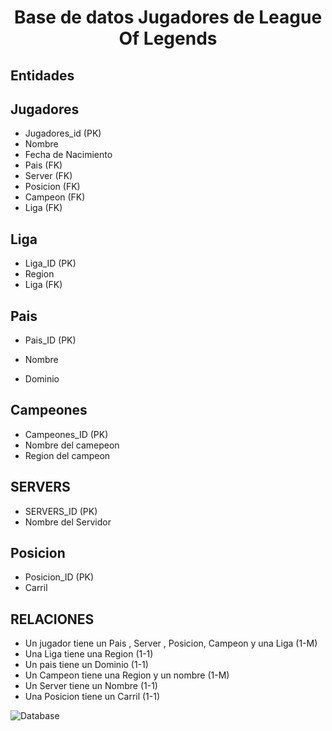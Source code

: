 # <center> Base de datos Jugadores de League Of Legends </center>

## Entidades
<h2>  Jugadores</h2>

- Jugadores_id (PK)
- Nombre
- Fecha de Nacimiento
- Pais (FK)
- Server (FK)
- Posicion (FK)
- Campeon (FK)
- Liga (FK)


<h2>  Liga <FK> </h2>

- Liga_ID (PK)
- Region
- Liga (FK)


<h2>  Pais </h2>

- Pais_ID (PK)

- Nombre

- Dominio

<h2>  Campeones </h2>

- Campeones_ID (PK)
- Nombre del camepeon 
- Region del campeon

<h2>  SERVERS </h2>

- SERVERS_ID (PK)
- Nombre del Servidor

<h2>  Posicion </h2>

- Posicion_ID (PK)
- Carril

<h2>  RELACIONES </h2>

- Un jugador tiene un Pais , Server , Posicion, Campeon y una Liga (1-M)
- Una Liga tiene una Region (1-1)
- Un pais tiene un Dominio (1-1)
- Un Campeon tiene una Region y un nombre (1-M)
- Un Server tiene un Nombre (1-1)
- Una Posicion tiene un Carril (1-1)


![Database](https://cdn.discordapp.com/attachments/1011693764642877553/1036807755060760738/unknown.png)

